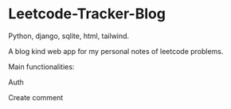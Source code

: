 # Leetcode-Tracker-Blog

Python, django, sqlite, html, tailwind.

A blog kind web app for my personal notes of leetcode problems.

Main functionalities:

Auth

Create comment
